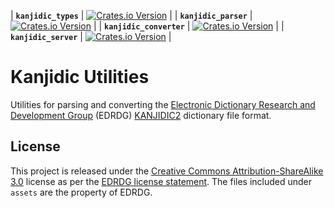 | **`kanjidic_types`** | [![Crates.io Version](https://img.shields.io/crates/v/kanjidic_types)](https://crates.io/crates/kanjidic_types/) |
| **`kanjidic_parser`** | [![Crates.io Version](https://img.shields.io/crates/v/kanjidic_parser)](https://crates.io/crates/kanjidic_parser/) |
| **`kanjidic_converter`** | [![Crates.io Version](https://img.shields.io/crates/v/kanjidic_converter)](https://crates.io/crates/kanjidic_converter/) |
| **`kanjidic_server`** | [![Crates.io Version](https://img.shields.io/crates/v/kanjidic_server)](https://crates.io/crates/kanjidic_server/) |

# Kanjidic Utilities

Utilities for parsing and converting the [Electronic Dictionary Research and Development Group](http://www.edrdg.org/wiki/index.php/Main_Page) (EDRDG) [KANJIDIC2](http://www.edrdg.org/wiki/index.php/KANJIDIC_Project) dictionary file format. 


## License

This project is released under the [Creative Commons Attribution-ShareAlike 3.0](https://creativecommons.org/licenses/by-sa/3.0/legalcode) license as per the [EDRDG license statement](http://www.edrdg.org/edrdg/licence.html). The files included under `assets` are the property of EDRDG.
